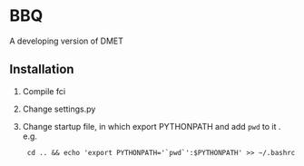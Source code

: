 BBQ
===

A developing version of DMET


Installation
------------
1. Compile fci

2. Change settings.py

3. Change startup file, in which export PYTHONPATH and add `pwd` to it . e.g.

        cd .. && echo 'export PYTHONPATH='`pwd`':$PYTHONPATH' >> ~/.bashrc

